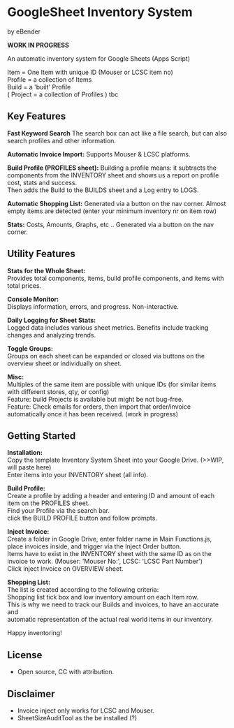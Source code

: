 # GoogleSheet Inventory System
by eBender

**WORK IN PROGRESS**

An automatic inventory system for Google Sheets (Apps Script)  
  

Item = One Item with unique ID (Mouser or LCSC item no)  
Profile = a collection of Items  
Build = a 'built' Profile  
( Project = a collection of Profiles ) tbc  


## Key Features
**Fast Keyword Search**
 The search box can act like a file search, but can also search profiles and other information.  
  
**Automatic Invoice Import:**
 Supports Mouser & LCSC platforms.
  
**Build Profile (PROFILES sheet):**
 Building a profile means: it subtracts the components from the INVENTORY sheet and shows us a report on profile cost, stats and success.  
 Then adds the Build to the BUILDS sheet and a Log entry to LOGS.
  
**Automatic Shopping List:**
 Generated via a button on the nav corner.
 Almost empty items are detected (enter your minimum inventory nr on item row)

**Stats:**
 Costs, Amounts, Graphs, etc .. Generated via a button on the nav corner.  

  
## Utility Features
**Stats for the Whole Sheet:**  
 Provides total components, items, build profile components, and items with total prices.  
  
**Console Monitor:**  
 Displays information, errors, and progress. Non-interactive.
  
**Daily Logging for Sheet Stats:**  
 Logged data includes various sheet metrics. 
 Benefits include tracking changes and analyzing trends.
  
**Toggle Groups:**  
 Groups on each sheet can be expanded or closed via buttons on the overview sheet or individually on sheet.
  
**Misc:**  
 Multiples of the same item are possible with unique IDs (for similar items with different stores, qty, or config)  
 Feature: build Projects is available but might be not bug-free.  
 Feature: Check emails for orders, then import that order/invoice automatically once it has been received. (work in progress)  

  
## Getting Started

**Installation:**  
 Copy the template Inventory System Sheet into your Google Drive. (>>WIP, will paste here)  
 Enter items into your INVENTORY sheet (all info).  

**Build Profile:**  
 Create a profile by adding a header and entering ID and amount of each item on the PROFILES sheet.  
 Find your Profile via the search bar.  
 click the BUILD PROFILE button and follow prompts.  

**Inject Invoice:**  
 Create a folder in Google Drive, enter folder name in Main Functions.js, place invoices inside, and trigger via the Inject Order button.  
 Items have to exist in the INVENTORY sheet with the same ID as on the invoice to work. (Mouser: 'Mouser No:', LCSC: 'LCSC Part Number')  
 Click inject Invoice on OVERVIEW sheet.  

**Shopping List:**  
 The list is created according to the following criteria:  
 Shopping list tick box and low inventory amount on each Item row.  
 This is why we need to track our Builds and invoices, to have an accurate and  
 automatic representation of the actual real world items in our inventory.  

Happy inventoring!  


## License
- Open source, CC with attribution.

## Disclaimer
- Invoice inject only works for LCSC and Mouser.
- SheetSizeAuditTool as the be installed (?)
